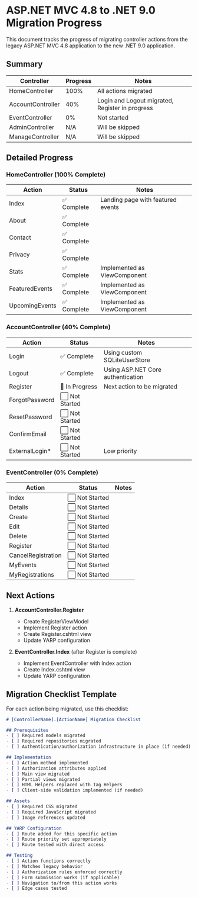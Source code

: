# ASP.NET MVC 4.8 to .NET 9.0 Migration Progress

This document tracks the progress of migrating controller actions from the legacy ASP.NET MVC 4.8 application to the new .NET 9.0 application.

## Summary

| Controller | Progress | Notes |
|------------|----------|-------|
| HomeController | 100% | All actions migrated |
| AccountController | 40% | Login and Logout migrated, Register in progress |
| EventController | 0% | Not started |
| AdminController | N/A | Will be skipped |
| ManageController | N/A | Will be skipped |

## Detailed Progress

### HomeController (100% Complete)

| Action | Status | Notes |
|--------|--------|-------|
| Index | ✅ Complete | Landing page with featured events |
| About | ✅ Complete | |
| Contact | ✅ Complete | |
| Privacy | ✅ Complete | |
| Stats | ✅ Complete | Implemented as ViewComponent |
| FeaturedEvents | ✅ Complete | Implemented as ViewComponent |
| UpcomingEvents | ✅ Complete | Implemented as ViewComponent |

### AccountController (40% Complete)

| Action | Status | Notes |
|--------|--------|-------|
| Login | ✅ Complete | Using custom SQLiteUserStore |
| Logout | ✅ Complete | Using ASP.NET Core authentication |
| Register | 🔄 In Progress | Next action to be migrated |
| ForgotPassword | ⬜ Not Started | |
| ResetPassword | ⬜ Not Started | |
| ConfirmEmail | ⬜ Not Started | |
| ExternalLogin* | ⬜ Not Started | Low priority |

### EventController (0% Complete)

| Action | Status | Notes |
|--------|--------|-------|
| Index | ⬜ Not Started | |
| Details | ⬜ Not Started | |
| Create | ⬜ Not Started | |
| Edit | ⬜ Not Started | |
| Delete | ⬜ Not Started | |
| Register | ⬜ Not Started | |
| CancelRegistration | ⬜ Not Started | |
| MyEvents | ⬜ Not Started | |
| MyRegistrations | ⬜ Not Started | |

## Next Actions

1. **AccountController.Register**
   - Create RegisterViewModel
   - Implement Register action
   - Create Register.cshtml view
   - Update YARP configuration

2. **EventController.Index** (after Register is complete)
   - Implement EventController with Index action
   - Create Index.cshtml view
   - Update YARP configuration

## Migration Checklist Template

For each action being migrated, use this checklist:

```markdown
# [ControllerName].[ActionName] Migration Checklist

## Prerequisites
- [ ] Required models migrated
- [ ] Required repositories migrated
- [ ] Authentication/authorization infrastructure in place (if needed)

## Implementation
- [ ] Action method implemented
- [ ] Authorization attributes applied
- [ ] Main view migrated
- [ ] Partial views migrated
- [ ] HTML Helpers replaced with Tag Helpers
- [ ] Client-side validation implemented (if needed)

## Assets
- [ ] Required CSS migrated
- [ ] Required JavaScript migrated
- [ ] Image references updated

## YARP Configuration
- [ ] Route added for this specific action
- [ ] Route priority set appropriately
- [ ] Route tested with direct access

## Testing
- [ ] Action functions correctly
- [ ] Matches legacy behavior
- [ ] Authorization rules enforced correctly
- [ ] Form submission works (if applicable)
- [ ] Navigation to/from this action works
- [ ] Edge cases tested

